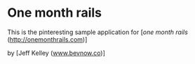 # One month rails

This is the pinteresting sample application for
[*one month rails* (http://onemonthrails.com)]

by [Jeff Kelley (www.bevnow.co)]